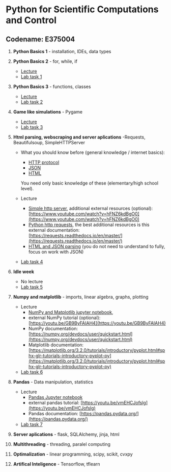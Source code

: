 # Python for Scientific Computations and Control 
## Codename: E375004

1. **Python Basics 1** - installation, IDEs, data types

2. **Python Basics 2** - for, while, if

   - [Lecture](courses/Basics-program_flow_and_functions.ipynb)
   - [Lab task 1](tasks/EN_Ceasar_cipher_encryption.ipynb)

1. **Python Basics 3** - functions, classes

   - [Lecture](courses/Basics-functions_and_classes.ipynb)
   - [Lab task 2](tasks/EN_game_simulation-rock_scissors_paper.ipynb)

1. **Game like simulations** - Pygame

   - [Lecture](courses/pygame_bouncy_balls.py)
   - [Lab task 3](tasks/EN_poker_test.ipynb)

1. **Html parsing, webscraping and server aplications** -Requests, Beautifulsoup, SimpleHTTPServer

   - What you should know before (general knowledge / internet basics):
        - [HTTP protocol](https://en.wikipedia.org/wiki/Hypertext_Transfer_Protocol)         
        - [JSON](https://en.wikipedia.org/wiki/JSON)
        - [HTML](https://en.wikipedia.org/wiki/HTML)
   
     You need only basic knowledge of these (elementary/high school level).

   - Lecture
        - [Simple http server](courses/http-simple_server.py),
          additional external resources (optional):
          [https://www.youtube.com/watch?v=hFNZ6kdBgO0](https://www.youtube.com/watch?v=hFNZ6kdBgO0)
        - [Python http requests](courses/http-requests.ipynb),
          the best additional resources is this external documentation:
          [https://requests.readthedocs.io/en/master/](https://requests.readthedocs.io/en/master/)
        - [HTML and JSON parsing](courses/parsing-html_json.ipynb) (you do not need to understand to fully, focus on work with JSON)
   
   - [Lab task 4](tasks/EN_ISS_location_logger.ipynb)
   
1. **Idle week**

   - No lecture
   - [Lab task 5](tasks/EN_trading_apis.ipynb)

1. **Numpy and matplotlib** - imports, linear algebra, graphs, plotting

   - Lecture
        - [NumPy and Matplotlib jupyter notebook](courses/Numpy_matplotlib.ipynb),
        - external NumPy tutorial (optional):
          [https://youtu.be/GB9ByFAIAH4](https://youtu.be/GB9ByFAIAH4)
        - NumPy documentation:
          [https://numpy.org/devdocs/user/quickstart.html](https://numpy.org/devdocs/user/quickstart.html)
        - Matplotlib documentation:
          [https://matplotlib.org/3.2.0/tutorials/introductory/pyplot.html#sphx-glr-tutorials-introductory-pyplot-py](https://matplotlib.org/3.2.0/tutorials/introductory/pyplot.html#sphx-glr-tutorials-introductory-pyplot-py)
    - [Lab task 6](tasks/EN_numpy_convolution_filter.ipynb)
    
1. **Pandas** - Data manipulation, statistics
   - Lecture
        - [Pandas Jupyter notebook](courses/pandas.ipynb)
        - external pandas tutorial:
          [https://youtu.be/vmEHCJofslg](https://youtu.be/vmEHCJofslg)
        - Pandas documentation:
          [https://pandas.pydata.org/](https://pandas.pydata.org/)
   - [Lab task 7](tasks/EN_pandas_covid.ipynb)

1. **Server aplications** - flask, SQLAlchemy, jinja, html

1. **Multithreading** - threading, paralel computing

1. **Optimalization** - linear programming, scipy, scikit, cvxpy

1. **Artifical Inteligence** - Tensorflow, tflearn

